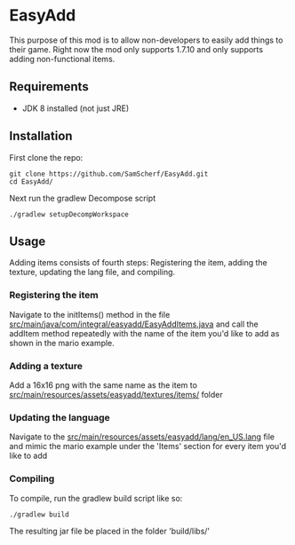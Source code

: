 # EasyAdd

This purpose of this mod is to allow non-developers to easily add things to their game. Right now the mod only supports 1.7.10 and only supports adding non-functional items.

## Requirements

- JDK 8 installed (not just JRE)

## Installation

First clone the repo:

```
git clone https://github.com/SamScherf/EasyAdd.git
cd EasyAdd/
```

Next run the gradlew Decompose script

```
./gradlew setupDecompWorkspace
```

## Usage

Adding items consists of fourth steps: Registering the item, adding the texture, updating the lang file, and compiling.

### Registering the item

Navigate to the initItems() method in the file [src/main/java/com/integral/easyadd/EasyAddItems.java](/src/main/java/com/integral/easyadd/EasyAddItems.java) and call the addItem method repeatedly with the name of the item you'd like to add as shown in the mario example.

### Adding a texture

Add a 16x16 png with the same name as the item to [src/main/resources/assets/easyadd/textures/items/](/src/main/resources/assets/easyadd/textures/items/) folder

### Updating the language

Navigate to the [src/main/resources/assets/easyadd/lang/en_US.lang](/src/main/resources/assets/easyadd/lang/en_US.lang) file and mimic the mario example under the 'Items' section for every item you'd like to add

### Compiling

To compile, run the gradlew build script like so:

```
./gradlew build
```

The resulting jar file be placed in the folder 'build/libs/'
